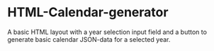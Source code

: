# HTML-Calendar-generator
A basic HTML layout with a year selection input field and a button to generate basic calendar JSON-data for a selected year.
